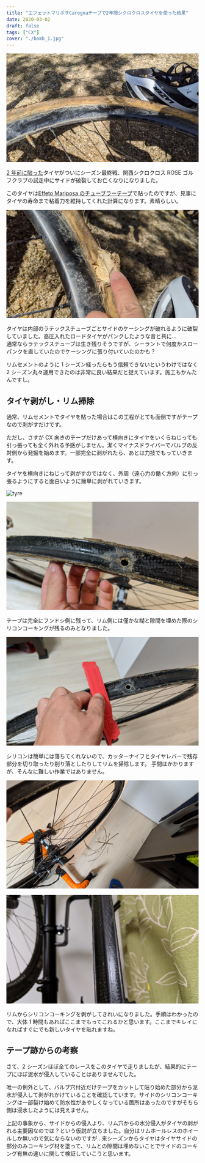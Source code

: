```yaml
---
title: "エフェットマリポサCarognaテープで2年間シクロクロスタイヤを使った結果"
date: 2020-03-02
draft: false
tags: ["CX"]
cover: "./bomb_1.jpg"
---
```


![タイヤサイドが破れるまで](./bomb_1.jpg)

[2 年前に貼った](/post/2018/07/cxtublar/)タイヤがついにシーズン最終戦、関西シクロクロス ROSE ゴルフクラブの試走中にサイドが破裂してお亡くなりになりました。

このタイヤは[Effeto Mariposa のチューブラーテープ](https://amzn.to/2TsLgLL)で貼ったのですが、見事にタイヤの寿命まで粘着力を維持してくれた計算になります。素晴らしい。

![チューブごと爆発](./bomb_2.jpg)

タイヤは内部のラテックスチューブごとサイドのケーシングが破れるように破裂していました。高圧入れたロードタイヤがパンクしたような音と共に…  
通常ならラテックスチューブは生き残りそうですが、シーラントで何度かスローパンクを直していたのでケーシングに張り付いていたのかも？

リムセメントのように 1 シーズン経ったらもう信頼できないというわけではなく 2 シーズン丸々運用できたのは非常に良い結果だと捉えています。施工もかんたんですし。

<linkBox isAmazonLink url="http://www.amazon.co.jp/exec/obidos/ASIN/B0168TBGR2/gensobunya-22/ref=nosim/" />

## タイヤ剥がし・リム掃除

通常、リムセメントでタイヤを貼った場合はこの工程がとても面倒ですがテープなので剥がすだけです。

ただし、さすが CX 向きのテープだけあって横向きにタイヤをいくらねじっても引っ張っても全く外れる予感がしません。潔くマイナスドライバーでバルブの反対側から発掘を始めます。一部完全に剥がれたら、あとは力技でもっていきます。

タイヤを横向きにねじって剥がすのではなく、外周（遠心力の働く方向）に引っ張るようにすると面白いように簡単に剥がれていきます。

![tyre](./oldtape.jpg)

![rim](./rim_silicone.jpg)

テープは完全にフンドシ側に残って、リム側には僅かな糊と隙間を埋めた際のシリコンコーキングが残るのみとなりました。

![シリコンを落とします](./lever_remove.jpg)

シリコンは簡単には落ちてくれないので、カッターナイフとタイヤレバーで残存部分を切り取ったり削り落としたりしてリムを掃除します。
手間はかかりますが、そんなに難しい作業ではありません。

![掃除](./silicone_dust.jpg)

![きれいになりました](./removed.jpg)

リムからシリコンコーキングを剥がしてきれいになりました。手順はわかったので、大体 1 時間もあればここまでもってこれるかと思います。ここまでキレイになればすぐにでも新しいタイヤを貼れますね。

## テープ跡からの考察

さて、2 シーズンほぼ全てのレースをこのタイヤで走りましたが、結果的にテープにほぼ泥水が侵入していることはありませんでした。

唯一の例外として、バルブ穴付近だけテープをカットして貼り始めた部分から泥水が侵入して剥がれかけていることを確認しています。サイドのシリコンコーキングは一部裂け始めて防水性があやしくなっている箇所はあったのですがそちら側は浸水したようには見えません。

上記の事象から、サイドからの侵入より、リム穴からの水分侵入がタイヤの剥がれる主要因なのでは？という仮説が立ちました。自分はリムホールレスのホイールしか無いので気にならないのですが…来シーズンからタイヤはタイヤサイドの部分のみコーキング材を塗って、リムとの隙間は埋めないことでサイドのコーキング有無の違いに関して検証していこうと思います。

<linkBox isAmazonLink url="http://www.amazon.co.jp/exec/obidos/ASIN/B0168TBGR2/gensobunya-22/ref=nosim/" />
